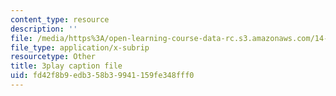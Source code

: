 ```yaml
---
content_type: resource
description: ''
file: /media/https%3A/open-learning-course-data-rc.s3.amazonaws.com/14-01-principles-of-microeconomics-fall-2018/fd42f8b9edb358b39941159fe348fff0_6XhkCU8Rw_0.vtt
file_type: application/x-subrip
resourcetype: Other
title: 3play caption file
uid: fd42f8b9-edb3-58b3-9941-159fe348fff0
---
```

